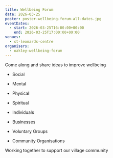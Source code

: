 ```yaml
---
title: Wellbeing Forum
date: 2026-03-25
poster: poster-wellbeing-forum-all-dates.jpg
eventDates:
  - start: 2026-03-25T16:00:00+00:00
    end: 2026-03-25T17:00:00+00:00
venues:
  - st-leonards-centre
organisers:
  - oakley-wellbeing-forum
---
```


Come along and share ideas to improve wellbeing

* Social
* Mental
* Physical
* Spiritual



* Individuals
* Businesses
* Voluntary Groups
* Community Organisations



Working together to support our village community
